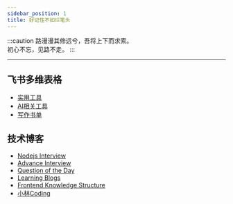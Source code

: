 ```yaml
---
sidebar_position: 1
title: 好记性不如烂笔头
---
```



:::caution 
路漫漫其修远兮，吾将上下而求索。   
初心不忘，见路不走。
:::



---
## 飞书多维表格
- [实用工具](https://jcnt1gtyekhc.feishu.cn/share/base/view/shrcnYzr1L61ZhBSAknzJ2hQWBf)   
- [AI相关工具](https://jcnt1gtyekhc.feishu.cn/share/base/view/shrcnyfyYoSVA2LpbrFCybtbWDg)   
- [写作书单](https://jcnt1gtyekhc.feishu.cn/share/base/view/shrcnJhRM2ebf3xSffk1qtH0DDg)
  
## 技术博客
- [Nodejs Interview](https://elemefe.github.io/node-interview/#/sections/zh-cn/)
- [Advance Interview](https://muyiy.cn/)
- [Question of the Day](https://github.com/haizlin/fe-interview?tab=readme-ov-file)
- [Learning Blogs](https://github.com/iloveyou11/learning-blog?tab=readme-ov-file)
- [Frontend Knowledge Structure](https://github.com/JacksonTian/fks?tab=readme-ov-file)
- [小林Coding](https://www.xiaolincoding.com/)